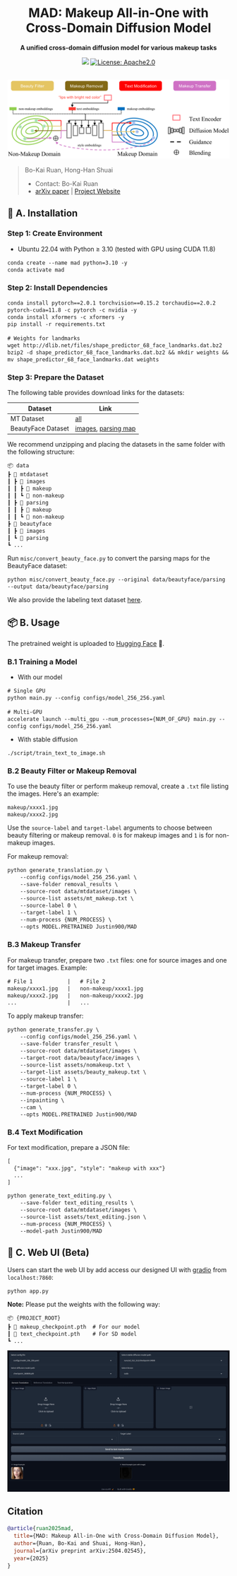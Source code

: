 <div id="top" align="center">

<h1>MAD: Makeup All-in-One with Cross-Domain Diffusion Model</h1>

<p><strong>A unified cross-domain diffusion model for various makeup tasks</strong></p>

<a href="https://arxiv.org/abs/2504.02545"><img src="https://img.shields.io/badge/arXiv-2504.02545-<color>"></a>
<a href="#citation">
  <img alt="License: Apache2.0" src="https://img.shields.io/badge/license-Apache%202.0-blue.svg"/>
</a><br/><br/>

<img src="docs/static/images/all_in_one_vis.svg" alt="Pipeline Image"/><br/>

</div>

> Bo-Kai Ruan, Hong-Han Shuai
>
> * Contact: Bo-Kai Ruan
> * [arXiv paper](https://arxiv.org/abs/2504.02545) | [Project Website](https://basiclab.github.io/MAD)

## 🚀 A. Installation

### Step 1: Create Environment

* Ubuntu 22.04 with Python ≥ 3.10 (tested with GPU using CUDA 11.8)

```shell
conda create --name mad python=3.10 -y
conda activate mad
```

### Step 2: Install Dependencies

```shell
conda install pytorch==2.0.1 torchvision==0.15.2 torchaudio==2.0.2 pytorch-cuda=11.8 -c pytorch -c nvidia -y
conda install xformers -c xformers -y
pip install -r requirements.txt

# Weights for landmarks
wget http://dlib.net/files/shape_predictor_68_face_landmarks.dat.bz2
bzip2 -d shape_predictor_68_face_landmarks.dat.bz2 && mkdir weights && mv shape_predictor_68_face_landmarks.dat weights
```

### Step 3: Prepare the Dataset

The following table provides download links for the datasets:

| Dataset            | Link                                                                                                                                                                                            |
| ------------------ | ----------------------------------------------------------------------------------------------------------------------------------------------------------------------------------------------- |
| MT Dataset         | [all](https://drive.google.com/file/d/1jP7CpiczZ9KjTQu87PEERrN7BOrxB5St/view?usp=sharing)                                                                                                       |
| BeautyFace Dataset | [images](https://drive.google.com/file/d/1mhoopmi7OlsClOuKocjldGbTYnyDzNMc/view?usp=sharing), [parsing map](https://drive.google.com/file/d/1WgadvcV1pUtEMCYxjwWBledEQfDbadn7/view?usp=sharing) |

We recommend unzipping and placing the datasets in the same folder with the following structure:

```plaintext
📦 data
┣ 📂 mtdataset
┃ ┣ 📂 images
┃ ┃ ┣ 📂 makeup
┃ ┃ ┗ 📂 non-makeup
┃ ┣ 📂 parsing
┃ ┃ ┣ 📂 makeup
┃ ┃ ┗ 📂 non-makeup
┣ 📂 beautyface
┃ ┣ 📂 images
┃ ┗ 📂 parsing
┗ ...
```

Run `misc/convert_beauty_face.py` to convert the parsing maps for the BeautyFace dataset:

```shell
python misc/convert_beauty_face.py --original data/beautyface/parsing --output data/beautyface/parsing
```

We also provide the labeling text dataset [here](data/mt_text_anno.json).

## 📦 B. Usage

The pretrained weight is uploaded to [Hugging Face](https://huggingface.co/Justin900/MAD) 🤗.

### B.1 Training a Model

* With our model

```shell
# Single GPU
python main.py --config configs/model_256_256.yaml

# Multi-GPU
accelerate launch --multi_gpu --num_processes={NUM_OF_GPU} main.py --config configs/model_256_256.yaml
```

* With stable diffusion

```shell
./script/train_text_to_image.sh
```

### B.2 Beauty Filter or Makeup Removal

To use the beauty filter or perform makeup removal, create a `.txt` file listing the images. Here's an example:

```plaintext
makeup/xxxx1.jpg
makeup/xxxx2.jpg
```

Use the `source-label` and `target-label` arguments to choose between beauty filtering or makeup removal. `0` is for makeup images and `1` is for non-makeup images.

For makeup removal:

```shell
python generate_translation.py \
    --config configs/model_256_256.yaml \
    --save-folder removal_results \
    --source-root data/mtdataset/images \
    --source-list assets/mt_makeup.txt \
    --source-label 0 \
    --target-label 1 \
    --num-process {NUM_PROCESS} \
    --opts MODEL.PRETRAINED Justin900/MAD
```

### B.3 Makeup Transfer

For makeup transfer, prepare two `.txt` files: one for source images and one for target images. Example:

```plaintext
# File 1           |   # File 2
makeup/xxxx1.jpg   |   non-makeup/xxxx1.jpg
makeup/xxxx2.jpg   |   non-makeup/xxxx2.jpg
...                |   ...
```

To apply makeup transfer:

```shell
python generate_transfer.py \
    --config configs/model_256_256.yaml \
    --save-folder transfer_result \
    --source-root data/mtdataset/images \
    --target-root data/beautyface/images \
    --source-list assets/nomakeup.txt \
    --target-list assets/beauty_makeup.txt \
    --source-label 1 \
    --target-label 0 \
    --num-process {NUM_PROCESS} \
    --inpainting \
    --cam \
    --opts MODEL.PRETRAINED Justin900/MAD
```

### B.4 Text Modification

For text modification, prepare a JSON file:

```
[
  {"image": "xxx.jpg", "style": "makeup with xxx"}
  ...
]
```

```shell
python generate_text_editing.py \
    --save-folder text_editing_results \
    --source-root data/mtdataset/images \
    --source-list assets/text_editing.json \
    --num-process {NUM_PROCESS} \
    --model-path Justin900/MAD
```

## 🎨 C. Web UI (Beta)

Users can start the web UI by add access our designed UI with [gradio](https://github.com/gradio-app/gradio) from `localhost:7860`:

```
python app.py
```

**Note:** Please put the weights with the following way:

```plaintext
📦 {PROJECT_ROOT}
┣ 📂 makeup_checkpoint.pth  # For our model
┃ 📂 text_checkpoint.pth    # For SD model
┗ ...
```

![gradio](assets/gradio.png)

## Citation

```bibtex
@article{ruan2025mad,
  title={MAD: Makeup All-in-One with Cross-Domain Diffusion Model},
  author={Ruan, Bo-Kai and Shuai, Hong-Han},
  journal={arXiv preprint arXiv:2504.02545},
  year={2025}
}
```
